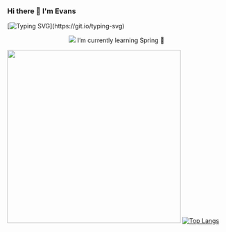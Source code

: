 ### Hi there 👋 I'm Evans  
[![Typing SVG](https://readme-typing-svg.herokuapp.com?font=Jost&color=%23035705&center=true&lines=Welcome+To+My+Github.;I+love+Ktor!)](https://git.io/typing-svg)

<!--
**EvansMutwiri/EvansMutwiri** is a ✨ _special_ ✨ repository because its `README.md` (this file) appears on your GitHub profile.

Here are some ideas to get you started:

- 🔭 I’m currently working on ...
- 🌱 I’m currently learning ...
- 👯 I’m looking to collaborate on ...
- 🤔 I’m looking for help with ...
- 💬 Ask me about ...
- 📫 How to reach me: ...
- 😄 Pronouns: ...
- ⚡ Fun fact: ...
-->

<p align="center">
  <img src="https://img.icons8.com/color/18/000000/spring-logo.png"/> I’m currently learning Spring 🌱 
</p>





<a href="https://www.twitter.com/eazybytes" target="_blank"><img src="https://cdn.dribbble.com/users/1059583/screenshots/4171367/media/34e69eb61a7bd8dea1c957a8b82605a7.gif" width="400" height="auto" /></a>
[![Top Langs](https://github-readme-stats.vercel.app/api/top-langs/?username=evansmutwiri)](https://github.com/evansmutwiri/github-readme-stats)
